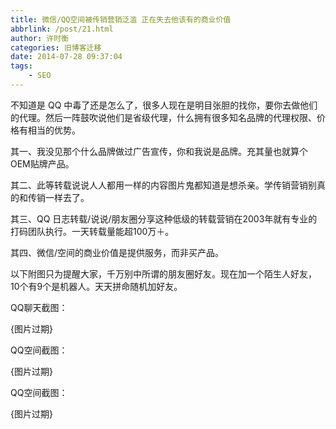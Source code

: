 ```yaml
---
title: 微信/QQ空间被传销营销泛滥 正在失去他该有的商业价值
abbrlink: /post/21.html
author: 许时衡
categories: 旧博客迁移
date: 2014-07-28 09:37:04
tags:
    - SEO
---
```


不知道是 QQ 中毒了还是怎么了，很多人现在是明目张胆的找你，要你去做他们的代理。然后一阵鼓吹说他们是省级代理，什么拥有很多知名品牌的代理权限、价格有相当的优势。

其一、我没见那个什么品牌做过广告宣传，你和我说是品牌。充其量也就算个OEM贴牌产品。

其二、此等转载说说人人都用一样的内容图片鬼都知道是想杀亲。学传销营销别真的和传销一样去了。

其三、QQ 日志转载/说说/朋友圈分享这种低级的转载营销在2003年就有专业的打码团队执行。一天转载量能超100万＋。

其四、微信/空间的商业价值是提供服务，而非买产品。

以下附图只为提醒大家，千万别中所谓的朋友圈好友。现在加一个陌生人好友，10个有9个是机器人。天天拼命随机加好友。

QQ聊天截图：

[](做代理.jpg){图片过期}

QQ空间截图：

[](做代理.jpg){图片过期}

QQ空间截图：

[](做代理.jpg){图片过期}
